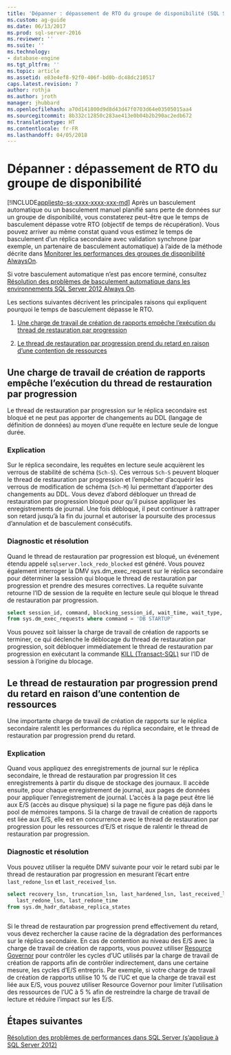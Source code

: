 ```yaml
---
title: 'Dépanner : dépassement de RTO du groupe de disponibilité (SQL Server) | Microsoft Docs'
ms.custom: ag-guide
ms.date: 06/13/2017
ms.prod: sql-server-2016
ms.reviewer: ''
ms.suite: ''
ms.technology:
- database-engine
ms.tgt_pltfrm: ''
ms.topic: article
ms.assetid: e83e4ef8-92f0-406f-bd0b-dc48dc210517
caps.latest.revision: 7
author: rothja
ms.author: jroth
manager: jhubbard
ms.openlocfilehash: a70d141800d9d8d43d47f0703d64e03505015aa4
ms.sourcegitcommit: 8b332c12850c283ae413e0b04b2b290ac2edb672
ms.translationtype: HT
ms.contentlocale: fr-FR
ms.lasthandoff: 04/05/2018
---
```

# <a name="troubleshoot-availability-group-exceeded-rto"></a>Dépanner : dépassement de RTO du groupe de disponibilité
[!INCLUDE[appliesto-ss-xxxx-xxxx-xxx-md](../../../includes/appliesto-ss-xxxx-xxxx-xxx-md.md)]
  Après un basculement automatique ou un basculement manuel planifié sans perte de données sur un groupe de disponibilité, vous constaterez peut-être que le temps de basculement dépasse votre RTO (objectif de temps de récupération). Vous pouvez arriver au même constat quand vous estimez le temps de basculement d’un réplica secondaire avec validation synchrone (par exemple, un partenaire de basculement automatique) à l’aide de la méthode décrite dans [Monitorer les performances des groupes de disponibilité AlwaysOn](monitor-performance-for-always-on-availability-groups.md).  
  
 Si votre basculement automatique n’est pas encore terminé, consultez [Résolution des problèmes de basculement automatique dans les environnements SQL Server 2012 Always On](http://support.microsoft.com/kb/2833707).  
  
 Les sections suivantes décrivent les principales raisons qui expliquent pourquoi le temps de basculement dépasse le RTO.  
  
1.  [Une charge de travail de création de rapports empêche l’exécution du thread de restauration par progression](#BKMK_REDOBLOCK)  
  
2.  [Le thread de restauration par progression prend du retard en raison d’une contention de ressources](#BKMK_CONTENTION)  
  
##  <a name="BKMK_REDOBLOCK"></a>Une charge de travail de création de rapports empêche l’exécution du thread de restauration par progression  
 Le thread de restauration par progression sur le réplica secondaire est bloqué et ne peut pas apporter de changements au DDL (langage de définition de données) au moyen d’une requête en lecture seule de longue durée.  
  
### <a name="explanation"></a>Explication  
 Sur le réplica secondaire, les requêtes en lecture seule acquièrent les verrous de stabilité de schéma (`Sch-S`). Ces verrous `Sch-S` peuvent bloquer le thread de restauration par progression et l’empêcher d’acquérir les verrous de modification de schéma (`Sch-M`) lui permettant d’apporter des changements au DDL. Vous devez d’abord débloquer un thread de restauration par progression bloqué pour qu’il puisse appliquer les enregistrements de journal. Une fois débloqué, il peut continuer à rattraper son retard jusqu’à la fin du journal et autoriser la poursuite des processus d’annulation et de basculement consécutifs.  
  
### <a name="diagnosis-and-resolution"></a>Diagnostic et résolution  
 Quand le thread de restauration par progression est bloqué, un événement étendu appelé `sqlserver.lock_redo_blocked` est généré. Vous pouvez également interroger la DMV sys.dm_exec_request sur le réplica secondaire pour déterminer la session qui bloque le thread de restauration par progression et prendre des mesures correctives. La requête suivante retourne l’ID de session de la requête en lecture seule qui bloque le thread de restauration par progression.  
  
```sql  
select session_id, command, blocking_session_id, wait_time, wait_type, wait_resource   
from sys.dm_exec_requests where command = 'DB STARTUP'  
```  
  
 Vous pouvez soit laisser la charge de travail de création de rapports se terminer, ce qui déclenche le déblocage du thread de restauration par progression, soit débloquer immédiatement le thread de restauration par progression en exécutant la commande [KILL &#40;Transact-SQL&#41;](~/t-sql/language-elements/kill-transact-sql.md) sur l’ID de session à l’origine du blocage.  
  
##  <a name="BKMK_CONTENTION"></a> Le thread de restauration par progression prend du retard en raison d’une contention de ressources  
 Une importante charge de travail de création de rapports sur le réplica secondaire ralentit les performances du réplica secondaire, et le thread de restauration par progression prend du retard.  
  
### <a name="explanation"></a>Explication  
 Quand vous appliquez des enregistrements de journal sur le réplica secondaire, le thread de restauration par progression lit ces enregistrements à partir du disque de stockage des journaux. Il accède ensuite, pour chaque enregistrement de journal, aux pages de données pour appliquer l’enregistrement de journal. L’accès à la page peut être lié aux E/S (accès au disque physique) si la page ne figure pas déjà dans le pool de mémoires tampons. Si la charge de travail de création de rapports est liée aux E/S, elle est en concurrence avec le thread de restauration par progression pour les ressources d’E/S et risque de ralentir le thread de restauration par progression.  
  
### <a name="diagnosis-and-resolution"></a>Diagnostic et résolution  
 Vous pouvez utiliser la requête DMV suivante pour voir le retard subi par le thread de restauration par progression en mesurant l’écart entre `last_redone_lsn` et `last_received_lsn`.  
  
```sql  
select recovery_lsn, truncation_lsn, last_hardened_lsn, last_received_lsn,   
   last_redone_lsn, last_redone_time  
from sys.dm_hadr_database_replica_states  
  
```  
  
 Si le thread de restauration par progression prend effectivement du retard, vous devez rechercher la cause racine de la dégradation des performances sur le réplica secondaire. En cas de contention au niveau des E/S avec la charge de travail de création de rapports, vous pouvez utiliser [Resource Governor](~/relational-databases/resource-governor/resource-governor.md) pour contrôler les cycles d’UC utilisés par la charge de travail de création de rapports afin de contrôler indirectement, dans une certaine mesure, les cycles d’E/S entrepris. Par exemple, si votre charge de travail de création de rapports utilise 10 % de l’UC et que la charge de travail est liée aux E/S, vous pouvez utiliser Resource Governor pour limiter l’utilisation des ressources de l’UC à 5 % afin de restreindre la charge de travail de lecture et réduire l’impact sur les E/S.  
  
## <a name="next-steps"></a>Étapes suivantes  
 [Résolution des problèmes de performances dans SQL Server (s’applique à SQL Server 2012)](http://msdn.microsoft.com/library/dd672789(v=SQL.100).aspx)  
  
  
